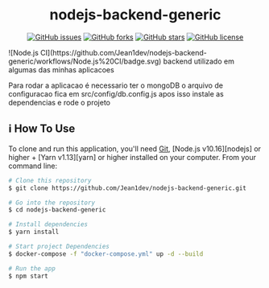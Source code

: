 <h1 align="center">
    nodejs-backend-generic
</h1>

<p align="center">
<a href="https://github.com/Jean1dev/nodejs-backend-generic/issues"><img alt="GitHub issues" src="https://img.shields.io/github/issues/Jean1dev/nodejs-backend-generic"></a>
<a href="https://github.com/Jean1dev/nodejs-backend-generic/network"><img alt="GitHub forks" src="https://img.shields.io/github/forks/Jean1dev/nodejs-backend-generic"></a>
<a href="https://github.com/Jean1dev/nodejs-backend-generic/stargazers"><img alt="GitHub stars" src="https://img.shields.io/github/stars/Jean1dev/nodejs-backend-generic"></a>
<a href="https://github.com/Jean1dev/nodejs-backend-generic/blob/master/LICENSE"><img alt="GitHub license" src="https://img.shields.io/github/license/Jean1dev/nodejs-backend-generic"></a>
</p>
![Node.js CI](https://github.com/Jean1dev/nodejs-backend-generic/workflows/Node.js%20CI/badge.svg)
backend utilizado em algumas das minhas aplicacoes

Para rodar a aplicacao é necessario ter o mongoDB
o arquivo de configuracao fica em src/config/db.config.js
apos isso instale as dependencias e rode o projeto

## :information_source: How To Use

To clone and run this application, you'll need [Git](https://git-scm.com), [Node.js v10.16][nodejs] or higher + [Yarn v1.13][yarn] or higher installed on your computer. From your command line:

```bash
# Clone this repository
$ git clone https://github.com/Jean1dev/nodejs-backend-generic.git

# Go into the repository
$ cd nodejs-backend-generic

# Install dependencies
$ yarn install

# Start project Dependencies
$ docker-compose -f "docker-compose.yml" up -d --build

# Run the app 
$ npm start
```
